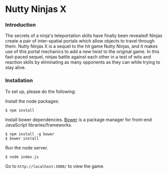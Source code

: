Nutty Ninjas X
======

### Introduction

The secrets of a ninja's teleportation skills have finally been revealed! Ninjas create a pair of inter-spatial portals which allow objects to travel through them. Nutty Ninjas X is a sequel to the hit game Nutty Ninjas, and it makes use of this portal mechanics to add a new twist to the original game. In this fast-paced sequel, ninjas battle against each other in a test of wits and reaction skills by eliminating as many opponents as they can while trying to stay alive.

### Installation

To set up, please do the following:

Install the node packages:
```
$ npm install
```

Install bower dependencies. [Bower](http://bower.io/) is a package manager for front-end JavaScript libraries/frameworks.
```
$ npm install -g bower
$ bower install
```

Run the node server.
```
$ node index.js
```

Go to `http://localhost:3000/` to view the game.
